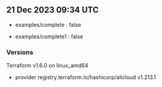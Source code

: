 
## 21 Dec 2023 09:34 UTC

- examples/complete : false

- examples/complete1 : false

### Versions

Terraform v1.6.0
on linux_amd64
+ provider registry.terraform.io/hashicorp/alicloud v1.213.1
